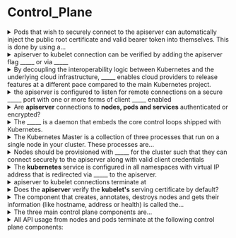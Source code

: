 # Control_Plane 

<details>
<summary>Pods that wish to securely connect to the apiserver can automatically inject the public root certificate and valid bearer token into themselves. This is done by using a...</summary>
service account
<br></details><details>
<summary>apiserver to kubelet connection can be verified by adding the apiserver flag _____ or via _____</summary>
<b>--kubelet-certificate-authority</b>
<b>
</b>SSH tunneling
<br></details><details>
<summary>By decoupling the interoperability logic between Kubernetes and the underlying cloud infrastructure, _____ enables cloud providers to release features at a different pace compared to the main Kubernetes project.</summary>
cloud-controller-manager
<br></details><details>
<summary>the apiserver is configured to listen for remote connections on a secure _____ port with one or more forms of client _____ enabled</summary>
HTTPS
authentication
<br></details><details>
<summary>Are <b>apiserver</b>&nbsp;connections to <b>nodes, pods and services</b>&nbsp;authenticated or encrypted?</summary>
They can run over HTTPS but will NOT validate the certificate :(
<br></details><details>
<summary><span style="color: rgb(34, 34, 34);">The _____ is a daemon that embeds the core control loops shipped with Kubernetes.&nbsp;</span></summary>
<span style="color: rgb(34, 34, 34);">kube-controller-manager</span>
<br></details><details>
<summary>The Kubernetes Master is a collection of three processes that run on a single node in your cluster. These processes are...</summary>
apiserver, scheduler, controller-manager
<br></details><details>
<summary>Nodes should be provisioned with _____ for the cluster such that they can connect securely to the apiserver along with valid client credentials</summary>
public root certificate
<br></details><details>
<summary>The <b>kubernetes </b>service is configured in all namespaces&nbsp;with virtual IP address that is redirected via _____ to the apiserver.</summary>
kube-proxy
<br></details><details>
<summary>apiserver to kubelet connections terminate at</summary>
the kubelet's HTTPS endpoint
<br></details><details>
<summary>Does the <b>apiserver</b> verify the <b>kubelet's</b> serving certificate by default?</summary>
No. The connection is subject to MITM attacks by default.
<br></details><details>
<summary>The component that creates, annotates, destroys nodes and gets their information (like hostname, address or health) is called the...</summary>
Node controller
<br></details><details>
<summary>The three main control plane components are...</summary>
kubelets, master, etcd
<br></details><details>
<summary>All API usage from nodes and pods terminate at the following control plane components:</summary>
apiserver only.
<br></details>